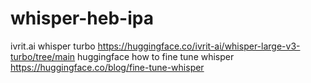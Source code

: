 # whisper-heb-ipa

ivrit.ai whisper turbo https://huggingface.co/ivrit-ai/whisper-large-v3-turbo/tree/main
huggingface how to fine tune whisper https://huggingface.co/blog/fine-tune-whisper